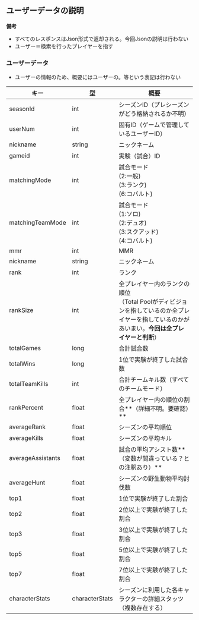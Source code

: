 ## ユーザーデータの説明

**備考**

- すべてのレスポンスはJson形式で返却される。今回Jsonの説明は行わない
- ユーザー＝検索を行ったプレイヤーを指す



### ユーザーデータ

- ユーザーの情報のため、概要にはユーザーの。等という表記は行わない

| キー              | 型             | 概要                                                         |
| ----------------- | -------------- | ------------------------------------------------------------ |
| seasonId          | int            | シーズンID（プレシーズンがどう格納されるか不明）             |
| userNum           | int            | 固有ID（ゲームで管理しているユーザーID）                     |
| nickname          | string         | ニックネーム                                                 |
| gameid            | int            | 実験（試合）ID                                               |
| matchingMode      | int            | 試合モード<br/>(2:一般)<br/>(3:ランク)<br/>(6:コバルト)      |
| matchingTeamMode  | int            | 試合モード<br/>(1:ソロ)<br/>(2:デュオ)<br/>(3:スクアッド)<br/>(4:コバルト) |
| mmr               | int            | MMR                                                          |
| nickname          | string         | ニックネーム                                                 |
| rank              | int            | ランク                                                       |
| rankSize          | int            | 全プレイヤー内のランクの順位<br>（Total Poolがディビジョンを指しているのか全プレイヤーを指しているのかがあいまい。**今回は全プレイヤーと判断**） |
| totalGames        | long           | 合計試合数                                                   |
| totalWins         | long           | 1位で実験が終了した試合数                                    |
| totalTeamKills    | int            | 合計チームキル数（すべてのチームモード）                     |
| rankPercent       | float          | 全プレイヤー内の順位の割合**（詳細不明。要確認）**           |
| averageRank       | float          | シーズンの平均順位                                           |
| averageKills      | float          | シーズンの平均キル                                           |
| averageAssistants | float          | 試合の平均アシスト数**（変数が間違っている？との注釈あり）** |
| averageHunt       | float          | シーズンの野生動物平均討伐数                                 |
| top1              | float          | 1位で実験が終了した割合                                      |
| top2              | float          | 2位以上で実験が終了した割合                                  |
| top3              | float          | 3位以上で実験が終了した割合                                  |
| top5              | float          | 5位以上で実験が終了した割合                                  |
| top7              | float          | 7位以上で実験が終了した割合                                  |
| characterStats    | characterStats | シーズンに利用した各キャラクターの詳細スタッツ（複数存在する） |